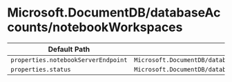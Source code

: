 # Microsoft.DocumentDB/databaseAccounts/notebookWorkspaces

| Default Path | Alias |
|---|---|
| `properties.notebookServerEndpoint` | `Microsoft.DocumentDB/databaseAccounts/notebookWorkspaces/notebookServerEndpoint` |
| `properties.status` | `Microsoft.DocumentDB/databaseAccounts/notebookWorkspaces/status` |

